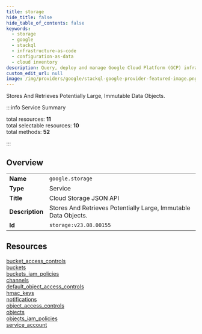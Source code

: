 ```yaml
---
title: storage
hide_title: false
hide_table_of_contents: false
keywords:
  - storage
  - google
  - stackql
  - infrastructure-as-code
  - configuration-as-data
  - cloud inventory
description: Query, deploy and manage Google Cloud Platform (GCP) infrastructure and resources using SQL
custom_edit_url: null
image: /img/providers/google/stackql-google-provider-featured-image.png
---
```

Stores And Retrieves Potentially Large, Immutable Data Objects.  
    
:::info Service Summary

<div class="row">
<div class="providerDocColumn">
<span>total resources:&nbsp;<b>11</b></span><br />
<span>total selectable resources:&nbsp;<b>10</b></span><br />
<span>total methods:&nbsp;<b>52</b></span><br />
</div>
</div>

:::

## Overview
<table><tbody>
<tr><td><b>Name</b></td><td><code>google.storage</code></td></tr>
<tr><td><b>Type</b></td><td>Service</td></tr>
<tr><td><b>Title</b></td><td>Cloud Storage JSON API</td></tr>
<tr><td><b>Description</b></td><td>Stores And Retrieves Potentially Large, Immutable Data Objects.</td></tr>
<tr><td><b>Id</b></td><td><code>storage:v23.08.00155</code></td></tr>
</tbody></table>

## Resources
<div class="row">
<div class="providerDocColumn">
<a href="/providers/google/storage/bucket_access_controls/">bucket_access_controls</a><br />
<a href="/providers/google/storage/buckets/">buckets</a><br />
<a href="/providers/google/storage/buckets_iam_policies/">buckets_iam_policies</a><br />
<a href="/providers/google/storage/channels/">channels</a><br />
<a href="/providers/google/storage/default_object_access_controls/">default_object_access_controls</a><br />
<a href="/providers/google/storage/hmac_keys/">hmac_keys</a><br />
</div>
<div class="providerDocColumn">
<a href="/providers/google/storage/notifications/">notifications</a><br />
<a href="/providers/google/storage/object_access_controls/">object_access_controls</a><br />
<a href="/providers/google/storage/objects/">objects</a><br />
<a href="/providers/google/storage/objects_iam_policies/">objects_iam_policies</a><br />
<a href="/providers/google/storage/service_account/">service_account</a><br />
</div>
</div>
